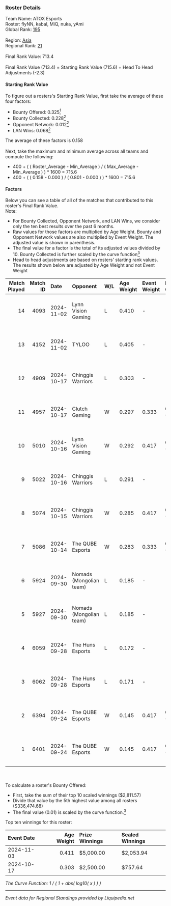 ### Roster Details<br />
Team Name: ATOX Esports<br />
Roster: flyNN, kabal, MiQ, nuka, yAmi<br />
Global Rank: [195](../standings_global.md)<br />
<br />
Region: [Asia]( ../standings_asia.md)<br />
Regional Rank: [21]( ../standings_asia.md)<br />
<br />
Final Rank Value:  713.4<br />
<br />
Final Rank Value (713.4) = Starting Rank Value (715.6) + Head To Head Adjustments (-2.3)<br />

#### Starting Rank Value<br />
To figure out a rosters's Starting Rank Value, first take the average of these four factors:<br />
- Bounty Offered: 0.325[<sup>1</sup>](#table2)
- Bounty Collected: 0.228[<sup>2</sup>](#table1)
- Opponent Network: 0.012[<sup>2</sup>](#table1)
- LAN Wins: 0.068[<sup>2</sup>](#table1)

The average of these factors is 0.158<br />
<br />
Next, take the maximum and minimum average across all teams and compute the following:<br />
- 400 + ( ( Roster_Average - Min_Average ) / ( Max_Average - Min_Average ) ) * 1600 = 715.6
- 400 + ( ( 0.158 - 0.000 ) / ( 0.801 - 0.000 ) ) * 1600 = 715.6


#### Factors<br />
Below you can see a table of all of the matches that contributed to this roster's Final Rank Value.<br />
Note:<br />

- For Bounty Collected, Opponent Network, and LAN Wins, we consider only the ten best results over the past 6 months.
- Raw values for those factors are multiplied by Age Weight. Bounty and Opponent Network values are also multiplied by Event Weight. The adjusted value is shown in parenthesis.
- The final value for a factor is the total of its adjusted values divided by 10. Bounty Collected is further scaled by the curve function[<sup>3</sup>](#curveFunction)
- Head to head adjustments are based on rosters' starting rank values. The results shown below are adjusted by Age Weight and not Event Weight
<span id="table1"></span><br />


| Match Played | Match ID | Date       | Opponent                | W/L | Age Weight | Event Weight | Bounty Collected | Opponent Network | LAN Wins  | H2H Adj. | Roster                          |
| -: | -: | :- | :- | :- | :- | :- | :- | :- | :- | -: | :- |
|           14 |     4093 | 2024-11-02 | Lynn Vision Gaming      | L   | 0.410      | -            | -                | -                | -         |    -3.91 | flyNN, kabal, MiQ, nuka, yAmi   |
|           13 |     4152 | 2024-11-02 | TYLOO                   | L   | 0.405      | -            | -                | -                | -         |    -5.36 | flyNN, kabal, MiQ, nuka, yAmi   |
|           12 |     4909 | 2024-10-17 | Chinggis Warriors       | L   | 0.303      | -            | -                | -                | -         |    -2.24 | cool4st, kabal, MiQ, sk0R, yAmi |
|           11 |     4957 | 2024-10-17 | Clutch Gaming           | W   | 0.297      | 0.333        | 0.000 (0.000)    | 0.055 (0.005)    | 1 (0.297) |     2.63 | cool4st, kabal, MiQ, sk0R, yAmi |
|           10 |     5010 | 2024-10-16 | Lynn Vision Gaming      | W   | 0.292      | 0.417        | 0.017 (0.002)    | 0.368 (0.045)    | 0 (0.000) |     6.34 | flyNN, kabal, MiQ, nuka, yAmi   |
|            9 |     5022 | 2024-10-16 | Chinggis Warriors       | L   | 0.291      | -            | -                | -                | -         |    -2.12 | cool4st, kabal, MiQ, sk0R, yAmi |
|            8 |     5074 | 2024-10-15 | Chinggis Warriors       | W   | 0.285      | 0.417        | 0.016 (0.002)    | 0.567 (0.067)    | 0 (0.000) |     7.00 | flyNN, kabal, MiQ, nuka, yAmi   |
|            7 |     5086 | 2024-10-14 | The QUBE Esports        | W   | 0.283      | 0.333        | 0.000 (0.000)    | 0.000 (0.000)    | 1 (0.283) |     1.34 | cool4st, kabal, MiQ, sk0R, yAmi |
|            6 |     5924 | 2024-09-30 | Nomads (Mongolian team) | L   | 0.185      | -            | -                | -                | -         |    -3.46 | flyNN, kabal, MiQ, nuka, yAmi   |
|            5 |     5927 | 2024-09-30 | Nomads (Mongolian team) | L   | 0.185      | -            | -                | -                | -         |    -3.52 | flyNN, kabal, MiQ, nuka, yAmi   |
|            4 |     6059 | 2024-09-28 | The Huns Esports        | L   | 0.172      | -            | -                | -                | -         |    -1.16 | flyNN, kabal, MiQ, nuka, yAmi   |
|            3 |     6062 | 2024-09-28 | The Huns Esports        | L   | 0.171      | -            | -                | -                | -         |    -1.17 | flyNN, kabal, MiQ, nuka, yAmi   |
|            2 |     6394 | 2024-09-24 | The QUBE Esports        | W   | 0.145      | 0.417        | 0.000 (0.000)    | 0.010 (0.001)    | 0 (0.000) |     1.68 | flyNN, kabal, MiQ, nuka, yAmi   |
|            1 |     6401 | 2024-09-24 | The QUBE Esports        | W   | 0.145      | 0.417        | 0.000 (0.000)    | 0.010 (0.001)    | 0 (0.000) |     1.70 | flyNN, kabal, MiQ, nuka, yAmi   |

<br />
<span id="table2"></span><br />
To calculate a roster's Bounty Offered:<br />

- First, take the sum of their top 10 scaled winnings ($2,811.57)
- Divide that value by the 5th highest value among all rosters ($336,474.68)
- The final value (0.01) is scaled by the curve function.[<sup>3</sup>](#curveFunction)

Top ten winnings for this roster:<br />

| Event Date | Age Weight | Prize Winnings | Scaled Winnings |
| :- | -: | :- | :- |
| 2024-11-03 |      0.411 | $5,000.00      | $2,053.94       |
| 2024-10-17 |      0.303 | $2,500.00      | $757.64         |


<span id="curveFunction"></span>_The Curve Function: 1 / ( 1 + abs( log10( x ) ) )_<br />

---
_Event data for Regional Standings provided by Liquipedia.net_<br />

